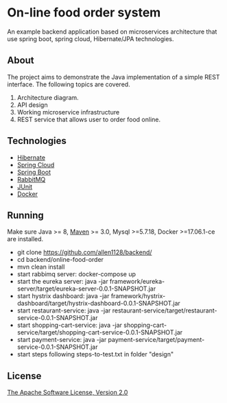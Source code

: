 On-line food order system
=========================

An example backend application based on microservices architecture that use spring boot, spring cloud, Hibernate/JPA technologies.

About
-----

The project aims to demonstrate the Java implementation of a simple REST interface. The following topics are covered.

1. Architecture diagram.
2. API design
3. Working microservice infrastructure
4. REST service that allows user to order food online.

Technologies
------------
* [Hibernate](http://hibernate.org/)
* [Spring Cloud](http://projects.spring.io/spring-cloud/)
* [Spring Boot](http://projects.spring.io/spring-boot/)
* [RabbitMQ](https://www.rabbitmq.com/)
* [JUnit](http://junit.org/junit4/)
* [Docker](https://www.docker.com/)

Running
-------

Make sure Java >= 8, [Maven](http://maven.apache.org/) >= 3.0, Mysql >=5.7.18, Docker >=17.06.1-ce are installed.

* git clone https://github.com/allen1128/backend/
* cd backend/online-food-order
* mvn clean install
* start rabbimq server: docker-compose up
* start the eureka server: java -jar framework/eureka-server/target/eureka-server-0.0.1-SNAPSHOT.jar
* start hystrix dashboard: java -jar framework/hystrix-dashboard/target/hystrix-dashboard-0.0.1-SNAPSHOT.jar
* start restaurant-service: java -jar restaurant-service/target/restaurant-service-0.0.1-SNAPSHOT.jar
* start shopping-cart-service: java -jar shopping-cart-service/target/shopping-cart-service-0.0.1-SNAPSHOT.jar
* start payment-service: java -jar payment-service/target/payment-service-0.0.1-SNAPSHOT.jar
* start steps following steps-to-test.txt in folder "design"
  

License
-------

[The Apache Software License, Version 2.0](http://www.apache.org/licenses/LICENSE-2.0.txt)

